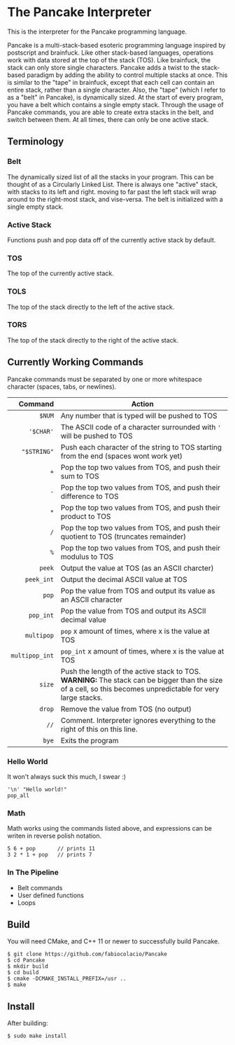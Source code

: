 # The Pancake Interpreter

This is the interpreter for the Pancake programming language.

Pancake is a multi-stack-based esoteric programming language inspired by postscript and brainfuck.
Like other stack-based languages, operations work with data stored at the top of the stack (TOS).
Like brainfuck, the stack can only store single characters.
Pancake adds a twist to the stack-based paradigm by adding the ability to control multiple stacks at once.
This is similar to the "tape" in brainfuck, except that each cell can contain an entire stack,
rather than a single character. Also, the "tape" (which I refer to as a "belt" in Pancake), is
dynamically sized. At the start of every program, you have a belt which contains a single empty stack.
Through the usage of Pancake commands, you are able to create extra stacks in the belt, and switch between
them. At all times, there can only be one active stack.

## Terminology

### Belt

The dynamically sized list of all the stacks in your program.
This can be thought of as a Circularly Linked List. There is always
one "active" stack, with stacks to its left and right. moving to far
past the left stack will wrap around to the right-most stack, and vise-versa.
The belt is initialized with a single empty stack.

### Active Stack

Functions push and pop data off of the currently active stack by default.

### TOS

The top of the currently active stack.

### TOLS

The top of the stack directly to the left of the active stack.

### TORS

The top of the stack directly to the right of the active stack.

## Currently Working Commands

Pancake commands must be separated by one or more whitespace character
(spaces, tabs, or newlines).

Command          | Action
----------------:|---
``$NUM``         | Any number that is typed will be pushed to TOS
``'$CHAR'``      | The ASCII code of a character surrounded with ``'`` will be pushed to TOS
``"$STRING"``    | Push each character of the string to TOS starting from the end (spaces wont work yet)
``+``            | Pop the top two values from TOS, and push their sum to TOS
``-``            | Pop the top two values from TOS, and push their difference to TOS
``*``            | Pop the top two values from TOS, and push their product to TOS
``/``            | Pop the top two values from TOS, and push their quotient to TOS (truncates remainder)
``%``            | Pop the top two values from TOS, and push their modulus to TOS
``peek``         | Output the value at TOS (as an ASCII charcter)
``peek_int``     | Output the decimal ASCII value at TOS
``pop``          | Pop the value from TOS and output its value as an ASCII character
``pop_int``      | Pop the value from TOS and output its ASCII decimal value
``multipop``     | ``pop`` x amount of times, where x is the value at TOS
``multipop_int`` | ``pop_int`` x amount of times, where x is the value at TOS
``size``         | Push the length of the active stack to TOS. **WARNING:** The stack can be bigger than the size of a cell, so this becomes unpredictable for very large stacks.
``drop``         | Remove the value from TOS (no output)
``//``           | Comment. Interpreter ignores everything to the right of this on this line.
``bye``          | Exits the program

### Hello World

It won't always suck this much, I swear :)

```
'\n' "Hello world!"
pop_all
```

### Math

Math works using the commands listed above, and expressions
can be writen in reverse polish notation.

```
5 6 + pop       // prints 11
3 2 * 1 + pop   // prints 7
```

### In The Pipeline

- Belt commands
- User defined functions
- Loops

## Build

You will need CMake, and C++ 11 or newer to successfully build Pancake.

```
$ git clone https://github.com/fabiocolacio/Pancake
$ cd Pancake
$ mkdir build
$ cd build
$ cmake -DCMAKE_INSTALL_PREFIX=/usr ..
$ make
```

## Install

After building:

```
$ sudo make install
```
